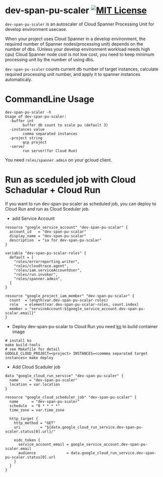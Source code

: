 # dev-span-pu-scaler [![MIT License](http://img.shields.io/badge/license-MIT-blue.svg?style=flat-square)][license]

[license]: https://github.com/nakatamixi/dev-span-pu-scaler/blob/master/LICENSE

`dev-span-pu-scaler` is an autoscaler of Cloud Spanner Processing Unit for develop environment usecase.

When your project uses Cloud Spanner in a develop environment,
the required number of Spanner nodes(processing unit) depends on the number of dbs.
(Unless your develop environment workload needs high cpu)
Cloud Spanner node cost is not low cost,
you need to keep minimum processing unit by the number of using dbs.

`dev-span-pu-scaler` counts current db number of target instances, calculate required processing unit number, and apply it to spanner instances automaticaly.

# CommandLine Usage
```
dev-span-pu-scaler -h
Usage of dev-span-pu-scaler:
  -buffer int
    	buffer db count to scale pu (default 3)
  -instances value
    	comma separated instances
  -project string
    	gcp project
  -server
    	run server(for Cloud Run)
```
You need `roles/spanner.admin` on your gcloud client.

# Run as sceduled job with Cloud Schadular + Cloud Run

If you want to run dev-span-pu-scaler as scheduled job,
you can deploy to Cloud Run and run as Cloud Sceduler job.

- add Service Account
```
resource "google_service_account" "dev-span-pu-scalar" {
  account_id   = "dev-span-pu-scalar"
  display_name = "dev-span-pu-scalar"
  description  = "sa for dev-span-pu-scalar"
}

variable "dev-span-pu-scalar-roles" {
  default = [
    "roles/errorreporting.writer",
    "roles/cloudtrace.agent",
    "roles/iam.serviceAccountUser",
    "roles/run.invoker",
    "roles/spanner.admin",
  ]
}

resource "google_project_iam_member" "dev-span-pu-scalar" {
  count  = length(var.dev-span-pu-scalar-roles)
  role   = element(var.dev-span-pu-scalar-roles, count.index)
  member = "serviceAccount:${google_service_account.dev-span-pu-scalar.email}"
}
```
- Deploy dev-span-pu-scalar to Cloud Run
you need [ko](https://github.com/google/ko) to build container image
```
# install ko
make build-tools
# see Makefile for detail
GOOGLE_CLOUD_PROJECT=<project> INSTANCES=<commma separated target instances> make deploy
```
- Add Cloud Scaduler job
```
data "google_cloud_run_service" "dev-span-pu-scaler" {
  name     = "dev-span-pu-scaler"
  location = var.location
}

resource "google_cloud_scheduler_job" "dev-span-pu-scaler" {
  name      = "dev-span-pu-scaler"
  schedule  = "0 * * * *"
  time_zone = var.time_zone

  http_target {
    http_method = "GET"
    uri         = "${data.google_cloud_run_service.dev-span-pu-scaler.status[0].url}/"

    oidc_token {
      service_account_email = google_service_account.dev-span-pu-scaler.email
      audience              = data.google_cloud_run_service.dev-span-pu-scaler.status[0].url
    }
  }
}
```
